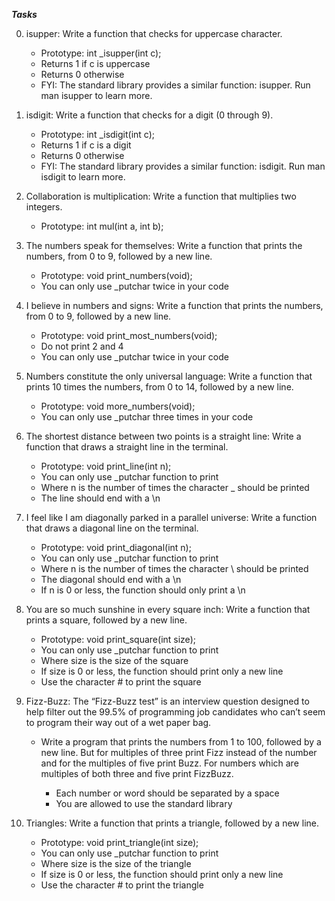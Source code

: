 ***Tasks***

0. isupper: Write a function that checks for uppercase character.

     * Prototype: int _isupper(int c);
     * Returns 1 if c is uppercase
     * Returns 0 otherwise
     * FYI: The standard library provides a similar function: isupper. Run man isupper to learn more.
  
1. isdigit: Write a function that checks for a digit (0 through 9).

     * Prototype: int _isdigit(int c);
     * Returns 1 if c is a digit
     * Returns 0 otherwise
     * FYI: The standard library provides a similar function: isdigit. Run man isdigit to learn more.
  
2. Collaboration is multiplication: Write a function that multiplies two integers.

     * Prototype: int mul(int a, int b);
  
3. The numbers speak for themselves: Write a function that prints the numbers, from 0 to 9, followed by a new line.

     * Prototype: void print_numbers(void);
     * You can only use _putchar twice in your code
  
4. I believe in numbers and signs: Write a function that prints the numbers, from 0 to 9, followed by a new line.

     * Prototype: void print_most_numbers(void);
     * Do not print 2 and 4
     * You can only use _putchar twice in your code
  
5. Numbers constitute the only universal language: Write a function that prints 10 times the numbers, from 0 to 14, followed by a new line.

     * Prototype: void more_numbers(void);
     * You can only use _putchar three times in your code
  
6. The shortest distance between two points is a straight line: Write a function that draws a straight line in the terminal.

     * Prototype: void print_line(int n);
     * You can only use _putchar function to print
     * Where n is the number of times the character _ should be printed
     * The line should end with a \n
7. I feel like I am diagonally parked in a parallel universe: Write a function that draws a diagonal line on the terminal.

     * Prototype: void print_diagonal(int n);
     * You can only use _putchar function to print
     * Where n is the number of times the character \ should be printed
     * The diagonal should end with a \n
     * If n is 0 or less, the function should only print a \n
  
8. You are so much sunshine in every square inch: Write a function that prints a square, followed by a new line.

     * Prototype: void print_square(int size);
     * You can only use _putchar function to print
     * Where size is the size of the square
     * If size is 0 or less, the function should print only a new line
     * Use the character # to print the square
  
9. Fizz-Buzz: The “Fizz-Buzz test” is an interview question designed to help filter out the 99.5% of programming job candidates who can’t seem to program their way out of a wet paper bag.

   * Write a program that prints the numbers from 1 to 100, followed by a new line. But for multiples of three print Fizz instead of the number and for the multiples of five print Buzz. For numbers which are multiples of both three and five print FizzBuzz.

      * Each number or word should be separated by a space
      * You are allowed to use the standard library
   
10. Triangles: Write a function that prints a triangle, followed by a new line.

    * Prototype: void print_triangle(int size);
    * You can only use _putchar function to print
    * Where size is the size of the triangle
    * If size is 0 or less, the function should print only a new line
    * Use the character # to print the triangle
